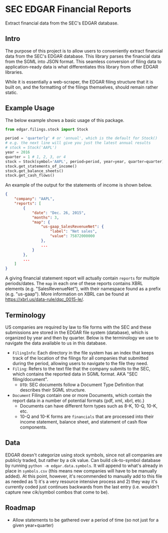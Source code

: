# SEC EDGAR Financial Reports
Extract financial data from the SEC's EDGAR database.

## Intro
The purpose of this project is to allow users to conveniently extract financial data from the SEC's EDGAR database. This library parses the financial data from the SGML into JSON format. This seamless conversion of filing data to application-ready data is what differentiates this library from other EDGAR libraries.

While it is essentially a web-scraper, the EDGAR filing structure that it is built on, and the formatting of the filings themselves, should remain rather static.


## Example Usage

The below example shows a basic usage of this package.
```python
from edgar.filings.stock import Stock

period = 'quarterly' # or 'annual', which is the default for Stock()
# e.g. the next line will give you just the latest annual results
# stock = Stock('AAPL')
year = 2016
quarter = 1 # 1, 2, 3, or 4
stock = Stock(symbol='AAPL', period=period, year=year, quarter=quarter)
stock.get_statements_of_income()
stock.get_balance_sheets()
stock.get_cash_flows()
```

An example of the output for the statements of income is shown below.
```json
{
	"company": "AAPL",
	"reports": [
		{
			"date": "Dec. 26, 2015",
			"months": 3,
			"map": {
				"us-gaap_SalesRevenueNet": {
					"label": "Net sales",
					"value": 75872000000
				},
				...
			}
		},
		...
	]
}
```

A giving financial statement report will actually contain `reports` for multiple periods/dates. The `map` in each one of these reports contains XBRL elements (e.g. "SalesRevenueNet"), with their namespace found as a prefix (e.g. "us-gaap"). More information on XBRL can be found at https://xbrl.us/data-rule/dqc_0015-le/.

## Terminology
US companies are required by law to file forms with the SEC and these submissions are stored in the EDGAR file system (database), which is organized by year and then by quarter. Below is the terminology we use to navigate the data available to us in this database.

 * `FilingInfo`: Each directory in the file system has an index that keeps track of the location of the filings for all companies that submitted during the period, allowing users to navigate to the file they need.
 * `Filing`: Refers to the text file that the company submits to the SEC, which contains the reported data in SGML format. AKA "SEC filing/document".
   * `DTD`: SEC documents follow a Document Type Definition that describes their SGML structure.
 * `Document` Filings contain one or more Documents, which contain the report data in a number of potential formats (pdf, xml, xbrl, etc.)
   * Documents can have different form types such as 8-K, 10-Q, 10-K, etc.
   * 10-Q and 10-K forms are `financials` that are processed into their income statement, balance sheet, and statement of cash flow components.


## Data
EDGAR doesn't categorize using stock symbols, since not all companies are publicly traded, but rather by a cik value. Can build cik-to-symbol database by running `python -m edgar.data.symbols`. It will append to what's already in place in `symbols.csv` (this means new companies will have to be manually added). At this point, however, it's recommended to manually add to this file as needed as 1) it's a very resource intensive process and 2) they way it's currently coded just continues backwards from the last entry (i.e. wouldn't capture new cik/symbol combos that come to be).

## Roadmap
 * Allow statements to be gathered over a period of time (so not just for a given year+quarter)